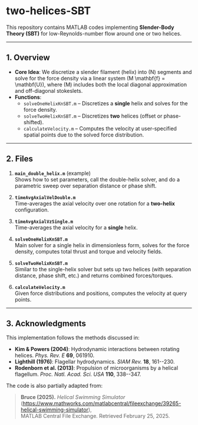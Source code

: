 # two-helices-SBT

This repository contains MATLAB codes implementing **Slender-Body Theory (SBT)** for low-Reynolds-number flow around one or two helices. 

---

## 1. Overview

- **Core Idea**: We discretize a slender filament (helix) into \(N\) segments and solve for the force density via a linear system \(M \mathbf{f} = \mathbf{U}\), where \(M\) includes both the local diagonal approximation and off-diagonal stokeslets.
- **Functions**:
  - `solveOneHelixKnSBT.m` – Discretizes a **single** helix and solves for the force density.
  - `solveTwoHelixKnSBT.m` – Discretizes **two** helices (offset or phase-shifted).
  - `calculateVelocity.m` – Computes the velocity at user-specified spatial points due to the solved force distribution.

---

## 2. Files

1. **`main_double_helix.m`** (example)  
   Shows how to set parameters, call the double-helix solver, and do a parametric sweep over separation distance or phase shift.

2. **`timeAvgAxialVelDouble.m`**  
   Time-averages the axial velocity over one rotation for a **two-helix** configuration.

3. **`timeAvgAxialVzSingle.m`**  
   Time-averages the axial velocity for a **single** helix.

4. **`solveOneHelixKnSBT.m`**  
   Main solver for a single helix in dimensionless form, solves for the force density, computes total thrust and torque and velocity fields.

5. **`solveTwoHelixKnSBT.m`**  
   Similar to the single-helix solver but sets up two helices (with separation distance, phase shift, etc.) and returns combined forces/torques.

6. **`calculateVelocity.m`**  
   Given force distributions and positions, computes the velocity at query points.

---

## 3. Acknowledgments

This implementation follows the methods discussed in:

- **Kim & Powers (2004)**: Hydrodynamic interactions between rotating helices. *Phys. Rev. E* **69**, 061910.  
- **Lighthill (1976)**: Flagellar hydrodynamics. *SIAM Rev.* **18**, 161--230.  
- **Rodenborn et al. (2013)**: Propulsion of microorganisms by a helical flagellum. *Proc. Natl. Acad. Sci. USA* **110**, 338--347.

The code is also partially adapted from:

> **Bruce (2025).** *Helical Swimming Simulator* (https://www.mathworks.com/matlabcentral/fileexchange/39265-helical-swimming-simulator),  
> MATLAB Central File Exchange. Retrieved February 25, 2025.
